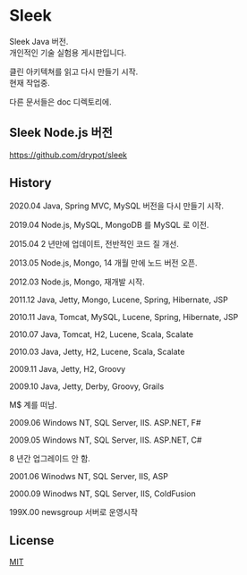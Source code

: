 # Sleek

Sleek Java 버전.  
개인적인 기술 실험용 게시판입니다.  

클린 아키텍쳐를 읽고 다시 만들기 시작.  
현재 작업중.

다른 문서들은 doc 디렉토리에.

## Sleek Node.js 버전

<https://github.com/drypot/sleek>

## History

2020.04 Java, Spring MVC, MySQL 버전을 다시 만들기 시작.

2019.04 Node.js, MySQL, MongoDB 를 MySQL 로 이전.

2015.04 2 년만에 업데이트, 전반적인 코드 질 개선.

2013.05 Node.js, Mongo, 14 개월 만에 노드 버전 오픈.

2012.03 Node.js, Mongo, 재개발 시작.

2011.12 Java, Jetty, Mongo, Lucene, Spring, Hibernate, JSP

2010.11 Java, Tomcat, MySQL, Lucene, Spring, Hibernate, JSP

2010.07 Java, Tomcat, H2, Lucene, Scala, Scalate

2010.03 Java, Jetty, H2, Lucene, Scala, Scalate

2009.11 Java, Jetty, H2, Groovy

2009.10 Java, Jetty, Derby, Groovy, Grails

M$ 계를 떠남.

2009.06 Windows NT, SQL Server, IIS. ASP.NET, F#

2009.05 Windows NT, SQL Server, IIS. ASP.NET, C#

8 년간 업그레이드 안 함.

2001.06 Winodws NT, SQL Server, IIS, ASP

2000.09 Winodws NT, SQL Server, IIS, ColdFusion

199X.00 newsgroup 서버로 운영시작


## License

[MIT](LICENSE)
